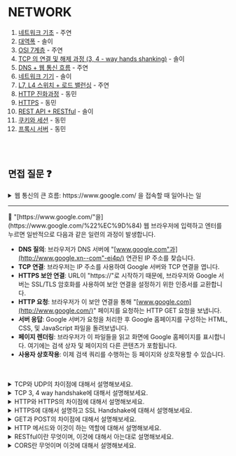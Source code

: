 # NETWORK

1. [네트워크 기초](https://polydactyl-impala-301.notion.site/4a0f54a2586f469e9f28dd663395e5e4?pvs=4) - 주연
2. [대역폭](https://luminousol.notion.site/Bandwidth-8e83c1a00ba54719a73162bc649e1f82?pvs=4) - 솔이
3. [OSI 7계층](https://polydactyl-impala-301.notion.site/OSI-7-7d75e296ab314295a07e98b8f0b3294a?pvs=4) - 주연
4. [TCP 의 연결 및 해제 과정 (3, 4 - way hands shanking)](https://luminousol.notion.site/TCP-3-4-way-hands-shanking-d3af9e023b8046a3bcb1f4619d714692?pvs=4) - 솔이
5. [DNS + 웹 통신 흐름](https://polydactyl-impala-301.notion.site/DNS-e386fde72242427da4561a298f5a5e53?pvs=4) - 주연
6. [네트워크 기기](https://luminousol.notion.site/e391867b84c64469a29af3dba9ba1ae9?pvs=4) - 솔이
7. [L7, L4 스위치 + 로드 밸런싱](https://polydactyl-impala-301.notion.site/L7-L4-d978833d093247ccb3047a412148f1c6?pvs=4) - 주연
8. [HTTP 진화과정](https://www.notion.so/ehdals0405/HTTP-568841a8c7c14c66aaaab759dcd3c27d) - 동민
9. [HTTPS](https://www.notion.so/ehdals0405/HTTPS-967faa46cfc1405f9ab904a9e0fa62db) - 동민
10. [REST API + RESTful](https://luminousol.notion.site/REST-API-RESTful-6aabca3f94ae48caac8b1205f7654d5d?pvs=4) - 솔이
11. [쿠키와 세션](https://www.notion.so/ehdals0405/Cookie-Session-bfbcfdbc56334cf8b4aa47785fe748a8#d59f064fe53a4ee99a4f08fcb8e23be7)  - 동민
12. [프록시 서버](https://www.notion.so/ehdals0405/e8c818253c1242169567427e43287f59) - 동민

<br/>
<br/>

## 면접 질문 ❓
<details>
<summary>
웹 통신의 큰 흐름: https://www.google.com/ 을 접속할 때 일어나는 일
</details>
</summary>
<hr/>
💬 "[https://www.google.com/"을](https://www.google.com/%22%EC%9D%84) 웹 브라우저에 입력하고 엔터를 누르면 일반적으로 다음과 같은 일련의 과정이 발생합니다.

- **DNS 질의**: 브라우저가 DNS 서버에 "[www.google.com"과](http://www.google.xn--com"-ei4p/) 연관된 IP 주소를 찾습니다.
- **TCP 연결**: 브라우저는 IP 주소를 사용하여 Google 서버와 TCP 연결을 엽니다.
- **HTTPS 보안 연결**: URL이 "https://"로 시작하기 때문에, 브라우저와 Google 서버는 SSL/TLS 암호화를 사용하여 보안 연결을 설정하기 위한 인증서를 교환합니다.
- **HTTP 요청**: 브라우저가 이 보안 연결을 통해 "[www.google.com](http://www.google.com/)" 페이지를 요청하는 HTTP GET 요청을 보냅니다.
- **서버 응답**: Google 서버가 요청을 처리한 후 Google 홈페이지를 구성하는 HTML, CSS, 및 JavaScript 파일을 돌려보냅니다.
- **페이지 렌더링**: 브라우저가 이 파일들을 읽고 화면에 Google 홈페이지를 표시합니다. 여기에는 검색 상자 및 페이지의 다른 콘텐츠가 포함됩니다.
- **사용자 상호작용**: 이제 검색 쿼리를 수행하는 등 페이지와 상호작용할 수 있습니다.
<br/>
<br/>
<details>
<summary>
TCP와 UDP의 차이점에 대해서 설명해보세요.
</summary>
<hr/>
TCP는 연결형 서비스로 3-way handshaking 과정을 통해 연결을 설정하기 때문에 높은 신뢰성을 보장하지만, 속도가 비교적 느리다는 단점이 있습니다.

UDP는 비연결형 서비스로 3-way handshaking을 사용하지 않기 때문에 신뢰성이 떨어지는 단점이 있지만, 데이터 수신 여부를 확인하지 않기 때문에 속도가 빠르다는 장점이 있습니다.

TCP는 신뢰성이 중요한 파일 교환과 같은 경우에 쓰이고 UDP는 실시간성이 중요한 스트리밍에 자주 사용됩니다.
![image](https://github.com/luminousol/backend-cs-study/assets/130022922/7f96e172-9283-4820-a3c2-10bc0c78bcc7)
<br/>
<br/>
</details>


<details>
<summary>
TCP 3, 4 way handshake에 대해서 설명해보세요.
</summary>
<hr/>
3-way handshake는 TCP의 안전하고 신뢰성있는 연결을 보장하기 위한 초기 프로세스이고 , 4-way handshake는 데이터가 안전하게 모두 잘 전송된 후 연결 해제를 할 수 있게 해주는 종료 프로세스입니다. 
<br/>
  
### ✔️ 3 way handshake 
클라이언트가 연결을 시작하고 싶다는 의미로 서버에게 SYN 패킷을 보냅니다. 버는 클라이언트의 요청을 받고, 그 요청에 대한 응답으로 SYN 패킷과 함께 ACK 패킷도 보냅니다. 마지막으로 클라이언트는 서버에게 ACK 패킷을 보내 알립니다.
<br/>
  
### ✔️ 4 way handshake
클라이언트가 더 이상 데이터 전송이 필요하지 않다면 연결을 종료하겠다는 의미로 FIN 패킷을 서버에게 보냅니다. 서버는 클라이언트의 FIN 패킷을 받아들이고 ACK 패킷을 보냅니다. 서버는 준비를 마치고 연결을 종료하겠다는 의미로 FIN 패킷을 클라이언트에게 보냅니다. 클라이언트는 마지막 ACK 패킷을 서버에게 보내 연결을 완전히 종료합니다.
<br/>
<br/>
</details>

<details>
<summary>
HTTP와 HTTPS의 차이점에 대해서 설명해보세요.
</summary>
<hr/>
💬 HTTP는 암호화가 추가되지 않았기 때문에 보안에 취약한 반면, HTTPS는 안전하게 데이터를 주고받을 수 있습니다.

하지만 HTTPS를 이용하면 암호화/복호화의 과정이 필요하기 때문에 HTTP보다 속도가 느립니다. (물론 오늘날에는 거의 차이를 못느낄 정도이다.) 또한 HTTPS는 인증서를 발급하고 유지하기 위한 추가 비용이 발생합니다.

개인 정보와 같은 민감한 데이터를 주고 받아야 한다면 HTTPS를 이용하고 노출이 되어도 괜찮은 단순한 정보 조회 등 만을 처리하고 있다면 때에 따라 HTTP를 이용해도 괜찮습니다.
<br/>
<br/>
</details>


<details>
<summary>
HTTPS에 대해서 설명하고 SSL Handshake에 대해서 설명해보세요.
</summary>
<hr/>
💬 HTTPS는 HTTP에 보안 기능을 추가한 프로토콜로, 웹 브라우저와 서버 간의 통신에 SSL 또는 TLS 암호화를 적용하여 데이터를 보호합니다. 이는 사용자 데이터의 기밀성과 무결성을 보장하며, 중간자 공격으로부터 사용자를 보호하기 위한 목적으로 설계되었습니다.

1. **클라이언트 헬로:** 클라이언트가 SSL 버전, 암호 알고리즘, 세션 ID를 포함하는 메시지를 서버로 보냅니다.
2. **서버 헬로:** 서버는 클라이언트의 요청을 수락하고 선택된 암호화 방식과 함께 자신의 인증서를 클라이언트에게 전송합니다.
3. **인증과 키 교환:** 클라이언트는 서버의 인증서를 확인하고, 공개키를 이용해 암호화된 프리마스터 시크릿을 서버에게 보냅니다.
4. **세션 키 생성:** 양쪽 모두 프리마스터 시크릿에서 세션 키를 도출하여 향후 통신에 사용합니다.
5. **핸드셰이크 완료:** 'Finished' 메시지가 교환되며, 이후부터는 이 세션 키를 사용하여 통신 데이터를 암호화합니다.
<br/>
<br/>
</details>


<details>
<summary>
GET과 POST의 차이점에 대해서 설명해보세요.
</summary>
<hr/>
GET과 POST는 HTTP 프로토콜에서 사용되는 두 가지 주요 요청 메서드입니다. GET은 데이터를 URL의 쿼리 문자열에 노출시키고, POST는 데이터를 HTTP request Body에 숨겨 전송합니다. 일반적으로는 GET을 할 때 request Body를 함께 보내지 않습니다. GET은 주로 데이터 양에 제한이 있고 URL에 노출되어 보안에 취약하며, POST는 더 많은 데이터 양을 안전하게 전송할 수 있습니다. 또한, GET은 캐싱 가능하고 북마크에 저장할 수 있지만, POST는 캐싱이 어렵고 보안적으로 강력합니다. 즉, GET은 주로 데이터 조회에, POST는 데이터 제출에 사용됩니다.
<br/>
<br/>
</details>

<details>
<summary>
HTTP 메서드와 이것이 하는 역할에 대해서 설명해보세요.
</summary>
<hr/>
💬 OPTIONS, HEAD, TRACE의 존재에 대해서는 알아만 둡시다. 특히 TRACE는 몰라도 되는 것 같습니다. OPTIONS는 해당 uri에 대해 서버가 허용하는 메서드를 확인할 때 사용합니다. HEAD는 GET과 비슷하나 header만 가져옵니다.

- GET 요청은 서버에 존재하는 데이터를 요청하는 것입니다. CRUD로 따지면 R입니다.
- POST 요청은 서버에 데이터를 생성하는 것을 요청합니다. CRUD로 따지면 C입니다.
- PUT 요청은 서버에 존재하는 데이터를 수정하거나 존재하지 않으면 생성합니다. CRUD로 따지면 C,U입니다.
- DELETE 요청은 서버에 데이터를 제거할 것을 요청합니다. 존재하지 않아도 동일하게 동작합니다. CRUD로 따지면 D입니다.
- PATCH 요청은 서버에 존재하는 데이터를 일부 수정합니다. CRUD로 따지면 U입니다.
<br/>
<br/>
</details>

<details>
<summary>
RESTful이란 무엇이며, 이것에 대해서 아는대로 설명해보세요.
</summary>
<hr/>
RESTful이란 REST한 원칙에 최대한 맞춰 API를 설계하는 것을 말합니다. REST란, 웹의 **장점을 최대한 활용할 수 있는 아키텍처**로써, REST는 **자원(Resource) 기반의 구조**로 설계되며, **각 자원은 URL로 표현**됩니다. HTTP 표준에 따라, 각 자원에 대한 **CRUD**(Create, Read, Update, Delete) 연산은 표준 HTTP 메소드를 통해 수행합니다.

### ✔️ RESTful 하지 못한 경우

- 한 가지 HTTP 메서드만 사용하여 여러 작업을 수행하는 경우
- URI에 동사나 액션을 포함시키는 경우
- 리소스 대신 CRUD 작업을 중심으로 설계하는 경우
<br/>
<br/>
</details>

<details>
<summary>
CORS란 무엇이며 이것에 대해서 설명해보세요.
</summary>
<hr/>
💬 CORS는 웹페이지가 다른 출처(도메인, 프로토콜, 포트 등이 다른 곳)의 리소스를 사용할 수 있게 하는 방법입니다. 웹은 기본적으로 보안을 위해 한 출처의 스크립트가 다른 출처의 데이터에 접근하는 것을 제한하지만, CORS를 사용하면 이 제한을 안전하게 우회할 수 있습니다.

웹사이트가 다른 출처의 데이터를 요청하면, 브라우저는 실제 요청 전에 '사전 요청'을 보내어 서버에게 허가를 구합니다. 서버는 이 사전 요청에 대해 '네, 괜찮아요'라고 응답하면서, 어떤 출처, 어떤 HTTP 메소드, 어떤 헤더가 자신의 데이터를 사용할 수 있는지 알려줍니다. 이런 정보는 보통 'Access-Control-Allow-Origin' 같은 헤더에 담겨서 오고, 이 헤더를 검사하여 브라우저는 요청이 안전한지 결정합니다.

서버가 CORS를 허용하지 않으면, 브라우저는 요청을 차단하고 사용자에게 오류 메시지를 보여줍니다. CORS는 이렇게 웹의 유용성을 높이면서도 사용자의 데이터를 안전하게 보호하는 역할을 합니다.
<br/>
<br/>
<details/>

<details>
<summary>
OSI7계층과 그 존재 이유, TCP/IP 4계층에 대해 설명해보세요.
</summary>
<hr/>
💬 OSI 7 계층은 ISO에서 개발한 컴퓨터 네트워크 프로토콜 디자인과 통신을 계층으로 나누어 설명한 개방형 시스템 상호 연결 모델입니다. 각 계층은 독립적이고 하위 계층의 기능을 이용해 상위 계층에 기능을 제공합니다.

TCP/IP 모델은 실제 인터넷에서 널리 사용되는 프로토콜 스위트로, OSI 모델보다 단순한 4계층 구조로 되어 있습니다.
<br/>
<br/>
<details/>

<details>
<summary>
웹 서버 소프트웨어(Apache, Nginx)는 OSI 7계층 중 어디서 작동하는지 설명해보세요.
</summary>
<hr/>
💬 Apache와 Nginx와 같은 웹 서버 소프트웨어는 HTTP 프로토콜을 통해 웹 페이지와 관련 파일(HTML 문서, 이미지, 스타일시트, 자바스크립트 파일 등)을 클라이언트(주로 웹 브라우저)에 제공합니다. 이들은 클라이언트의 요청을 받아 처리하고 적절한 응답을 생성하여 다시 클라이언트로 전송하는 역할을 합니다.

웹 서버 소프트웨어는 OSI 7계층 모델 중 '응용 계층(Application Layer)'에서 작동합니다. 이 계층은 사용자가 직접 상호작용하는 애플리케이션 서비스를 제공하며, 네트워크의 다른 부분과 독립적으로 통신 프로토콜과 인터페이스를 관리합니다.

※ 웹서버의 기능

- 사용자의 요청에 따라 웹 페이지를 제공합니다.
- 동적 컨텐츠를 생성하기 위해 스크립트 언어(예: PHP, Python)를 처리합니다.
- SSL/TLS를 통한 암호화된 데이터 전송을 설정하여 HTTPS 통신을 관리합니다.
- 사용자 인증, 리다이렉션, 서버 사이드 캐싱 등의 다양한 추가 기능을 제공합니다.
<br/>
<br/>
<details/>

<details>
<summary>
웹 서버 소프트웨어(Apache, Nginx)의 서버 간 라우팅 기능은 OSI 7계층 중 어디서 작동하는지 설명해보세요.
</summary>
<hr/>
💬 웹 서버 소프트웨어의 서버 간 라우팅 기능은 응용 계층에서 구현되지만, 실제 데이터 전송과 관련된 작업은 네트워크와 전송 계층에서 이루어집니다.

웹 서버 소프트웨어는 주로 OSI 모델의 응용 계층에서 작동합니다. Apache와 Nginx와 같은 웹 서버는 HTTP와 같은 프로토콜을 통해 클라이언트의 요청을 처리하고, 적절한 웹 리소스를 응답합니다. 이때 웹 서버가 서버 간 라우팅 기능을 수행할 때는, 리버스 프록시나 로드 밸런서의 역할을 하며, 이는 주로 응용 계층의 일부로 간주됩니다.

하지만 서버 간 라우팅은 OSI 모델의 여러 계층에 걸친 작업이 포함될 수 있습니다. 예를 들어, Nginx가 로드 밸런싱 기능을 수행할 때, 이는 전송 계층의 일부 기능을 수행하기도 합니다. 여기서는 TCP나 UDP 프로토콜을 사용하여 클라이언트의 요청을 적절한 내부 서버로 분배합니다. 그렇지만 웹 서버 소프트웨어 자체의 설정과 로직은 응용 계층 내에서 구성되고 실행됩니다.
<br/>
<br/>
<details/>
